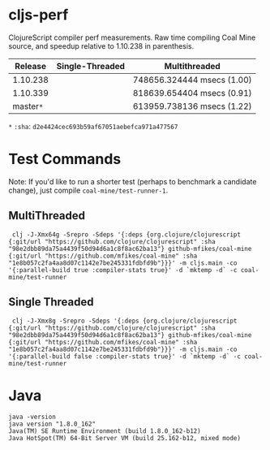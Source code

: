# cljs-perf
ClojureScript compiler perf measurements. Raw time compiling Coal Mine source, and speedup relative to 1.10.238 in parenthesis.


|Release |Single-Threaded|Multithreaded|
|--------|---------------|-------------|
|1.10.238|               | 748656.324444 msecs (1.00)|
|1.10.339|               | 818639.654404 msecs (0.91)|
|master`*` |               | 613959.738136 msecs (1.22)|

`*` `:sha`: `d2e4424cec693b59af67051aebefca971a477567`

# Test Commands

Note: If you'd like to run a shorter test (perhaps to benchmark a candidate change), just compile `coal-mine/test-runner-1`.

## MultiThreaded

```
 clj -J-Xmx64g -Srepro -Sdeps '{:deps {org.clojure/clojurescript {:git/url "https://github.com/clojure/clojurescript" :sha "98e2dbb89da75a4439f50d94d6a1c8f8ac62ba13"} github-mfikes/coal-mine {:git/url "https://github.com/mfikes/coal-mine" :sha "1e8b057c2fa4aa8d07c1142e7be245331fdbfd9b"}}}' -m cljs.main -co '{:parallel-build true :compiler-stats true}' -d `mktemp -d` -c coal-mine/test-runner
```

## Single Threaded

```
 clj -J-Xmx8g -Srepro -Sdeps '{:deps {org.clojure/clojurescript {:git/url "https://github.com/clojure/clojurescript" :sha "98e2dbb89da75a4439f50d94d6a1c8f8ac62ba13"} github-mfikes/coal-mine {:git/url "https://github.com/mfikes/coal-mine" :sha "1e8b057c2fa4aa8d07c1142e7be245331fdbfd9b"}}}' -m cljs.main -co '{:parallel-build false :compiler-stats true}' -d `mktemp -d` -c coal-mine/test-runner
```

# Java

```
java -version
java version "1.8.0_162"
Java(TM) SE Runtime Environment (build 1.8.0_162-b12)
Java HotSpot(TM) 64-Bit Server VM (build 25.162-b12, mixed mode)
```
